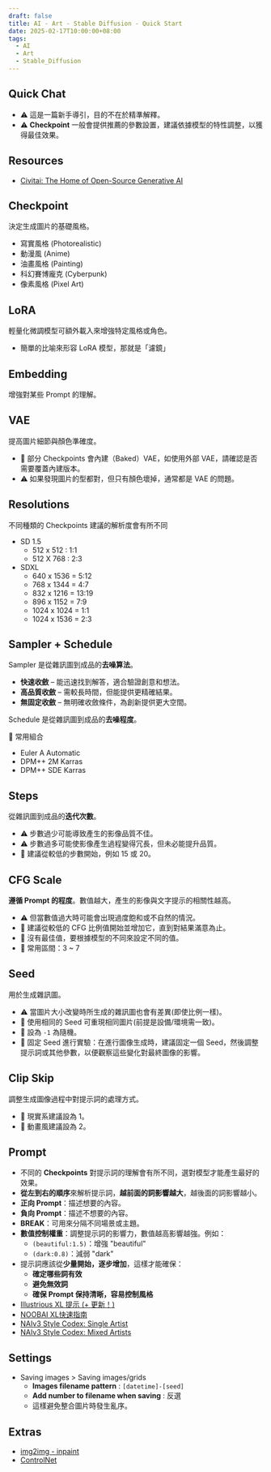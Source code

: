 ```yaml
---
draft: false
title: AI - Art - Stable Diffusion - Quick Start
date: 2025-02-17T10:00:00+08:00
tags:
  - AI
  - Art
  - Stable_Diffusion
---
```


## Quick Chat

- ⚠️ 這是一篇新手導引，目的不在於精準解釋。
- ⚠️ **Checkpoint** 一般會提供推薦的參數設置，建議依據模型的特性調整，以獲得最佳效果。

## Resources

- [Civitai: The Home of Open-Source Generative AI](https://civitai.com/)

## Checkpoint

決定生成圖片的基礎風格。
- 寫實風格 (Photorealistic)
- 動漫風 (Anime)
- 油畫風格 (Painting)
- 科幻賽博龐克 (Cyberpunk)
- 像素風格 (Pixel Art)

## LoRA 

輕量化微調模型可額外載入來增強特定風格或角色。
- 簡單的比喻來形容 LoRA 模型，那就是「濾鏡」

## Embedding

增強對某些 Prompt 的理解。

## VAE

提高圖片細節與顏色準確度。
- 📝 部分 Checkpoints 會內建（Baked）VAE，如使用外部 VAE，請確認是否需要覆蓋內建版本。
- ⚠️ 如果發現圖片的型都對，但只有顏色壞掉，通常都是 VAE 的問題。

## Resolutions

不同種類的 Checkpoints 建議的解析度會有所不同
- SD 1.5
	- 512 x 512 : 1:1
	- 512 X 768 : 2:3
- SDXL
	- 640 x 1536 = 5:12
	- 768 x 1344 = 4:7
	- 832 x 1216 = 13:19
	- 896 x 1152 = 7:9
	- 1024 x 1024 = 1:1
	- 1024 x 1536 = 2:3


## Sampler + Schedule 

Sampler 是從雜訊圖到成品的**去噪算法**。
- **快速收斂** – 能迅速找到解答，適合驗證創意和想法。
- **高品質收斂** – 需較長時間，但能提供更精確結果。
- **無固定收斂** – 無明確收斂條件，為創新提供更大空間。

Schedule 是從雜訊圖到成品的**去噪程度**。

📝 常用組合
- Euler A Automatic
- DPM++ 2M Karras
- DPM++ SDE Karras

## Steps

從雜訊圖到成品的**迭代次數**。
- ⚠️ 步數過少可能導致產生的影像品質不佳。
- ⚠️ 步數過多可能使影像產生過程變得冗長，但未必能提升品質。
- 📝 建議從較低的步數開始，例如 15 或 20。

## CFG Scale

**遵循 Prompt 的程度**。數值越大，產生的影像與文字提示的相關性越高。
- ⚠️ 但當數值過大時可能會出現過度飽和或不自然的情況。
- 📝 建議從較低的 CFG 比例值開始並增加它，直到對結果滿意為止。
- 📝 沒有最佳值，要根據模型的不同來設定不同的值。
- 📝 常用區間：3 ~ 7

## Seed

用於生成雜訊圖。
- ⚠️ 當圖片大小改變時所生成的雜訊圖也會有差異(即使比例一樣)。
- 📝 使用相同的 Seed 可重現相同圖片(前提是設備/環境需一致)。
- 📝 設為 `-1` 為隨機。
- 📝 固定 Seed 進行實驗：在進行圖像生成時，建議固定一個 Seed，然後調整提示詞或其他參數，以便觀察這些變化對最終圖像的影響。

## Clip Skip

調整生成圖像過程中對提示詞的處理方式。
- 📝 現實系建議設為 1。
- 📝 動畫風建議設為 2。

## Prompt

- 不同的 **Checkpoints** 對提示詞的理解會有所不同，選對模型才能產生最好的效果。
- **從左到右的順序**來解析提示詞，**越前面的詞影響越大**，越後面的詞影響越小。
- **正向 Prompt**：描述想要的內容。
- **負向 Prompt**：描述不想要的內容。
- **BREAK**：可用來分隔不同場景或主題。
- **數值控制權重**：調整提示詞的影響力，數值越高影響越強。例如：
	- `(beautiful:1.5)`：增強 "beautiful" 
	- `(dark:0.8)`：減弱 "dark" 
- 提示詞應該從**少量開始，逐步增加**，這樣才能確保：
	- **確定哪些詞有效**
	- **避免無效詞**
	- **確保 Prompt 保持清晰，容易控制風格**
- [Illustrious XL 提示 (+ 更新！)](https://civitai.com/articles/8380/tips-for-illustrious-xl-prompting-updates)
- [NOOBAI XL快速指南](https://fcnk27d6mpa5.feishu.cn/wiki/S8Z4wy7fSiePNRksiBXcyrUenOh)
- [NAIv3 Style Codex: Single Artist](https://300huafeng.vercel.app/single_artist_style.html)
- [NAIv3 Style Codex: Mixed Artists](https://300huafeng.vercel.app/mixed_artists_style.html)


## Settings

- Saving images > Saving images/grids
  - **Images filename pattern** : `[datetime]-[seed]`
  - **Add number to filename when saving** : 反選
  - 這樣避免整合圖片時發生亂序。

## Extras

- [img2img - inpaint](https://www.youtube.com/watch?v=srvek4ucH-A)
- [ControlNet](https://medium.com/%E5%BA%97%E5%B0%8F%E4%BA%8C%E7%9A%84%E5%B8%B3%E7%B0%BF/ai%E7%B9%AA%E5%9C%96-stable-diffusion-008-controlnet-%E5%89%8D%E8%A8%80-716ce415f87)